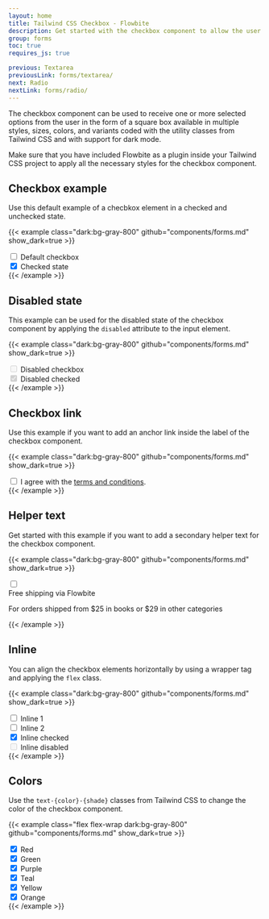 ```yaml
---
layout: home
title: Tailwind CSS Checkbox - Flowbite
description: Get started with the checkbox component to allow the user to select one or more options in the form of a square box available in multiple sizes and colors
group: forms
toc: true
requires_js: true

previous: Textarea
previousLink: forms/textarea/
next: Radio
nextLink: forms/radio/
---
```


The checkbox component can be used to receive one or more selected options from the user in the form of a square box available in multiple styles, sizes, colors, and variants coded with the utility classes from Tailwind CSS and with support for dark mode.

Make sure that you have included Flowbite as a plugin inside your Tailwind CSS project to apply all the necessary styles for the checkbox component.

## Checkbox example

Use this default example of a checbkox element in a checked and unchecked state.

{{< example class="dark:bg-gray-800" github="components/forms.md" show_dark=true >}}
<div class="flex items-center mb-4">
    <input id="default-checkbox" type="checkbox" value="" class="w-4 h-4 text-blue-600 bg-gray-100 border-gray-300 rounded focus:ring-blue-500 dark:focus:ring-blue-600 dark:ring-offset-gray-800 focus:ring-2 dark:bg-gray-700 dark:border-gray-600">
    <label for="default-checkbox" class="ml-2 text-sm font-medium text-gray-900 dark:text-gray-300">Default checkbox</label>
</div>
<div class="flex items-center">
    <input checked id="checked-checkbox" type="checkbox" value="" class="w-4 h-4 text-blue-600 bg-gray-100 border-gray-300 rounded focus:ring-blue-500 dark:focus:ring-blue-600 dark:ring-offset-gray-800 focus:ring-2 dark:bg-gray-700 dark:border-gray-600">
    <label for="checked-checkbox" class="ml-2 text-sm font-medium text-gray-900 dark:text-gray-300">Checked state</label>
</div>
{{< /example >}}

## Disabled state

This example can be used for the disabled state of the checkbox component by applying the `disabled` attribute to the input element.

{{< example class="dark:bg-gray-800" github="components/forms.md" show_dark=true >}}
<div class="flex items-center mb-4">
    <input disabled id="disabled-checkbox" type="checkbox" value="" class="w-4 h-4 text-blue-600 bg-gray-100 border-gray-300 rounded focus:ring-blue-500 dark:focus:ring-blue-600 dark:ring-offset-gray-800 focus:ring-2 dark:bg-gray-700 dark:border-gray-600">
    <label for="disabled-checkbox" class="ml-2 text-sm font-medium text-gray-400 dark:text-gray-500">Disabled checkbox</label>
</div>
<div class="flex items-center">
    <input disabled checked id="disabled-checked-checkbox" type="checkbox" value="" class="w-4 h-4 text-blue-600 bg-gray-100 border-gray-300 rounded focus:ring-blue-500 dark:focus:ring-blue-600 dark:ring-offset-gray-800 focus:ring-2 dark:bg-gray-700 dark:border-gray-600">
    <label for="disabled-checked-checkbox" class="ml-2 text-sm font-medium text-gray-400 dark:text-gray-500">Disabled checked</label>
</div>
{{< /example >}}

## Checkbox link

Use this example if you want to add an anchor link inside the label of the checkbox component.

{{< example class="dark:bg-gray-800" github="components/forms.md" show_dark=true >}}
<div class="flex items-center">
    <input id="link-checkbox" type="checkbox" value="" class="w-4 h-4 text-blue-600 bg-gray-100 border-gray-300 rounded focus:ring-blue-500 dark:focus:ring-blue-600 dark:ring-offset-gray-800 focus:ring-2 dark:bg-gray-700 dark:border-gray-600">
    <label for="link-checkbox" class="ml-2 text-sm font-medium text-gray-900 dark:text-gray-300">I agree with the <a href="#" class="text-blue-600 dark:text-blue-500 hover:underline">terms and conditions</a>.</label>
</div>
{{< /example >}}

## Helper text

Get started with this example if you want to add a secondary helper text for the checkbox component.

{{< example class="dark:bg-gray-800" github="components/forms.md" show_dark=true >}}
<div class="flex">
    <div class="flex items-center h-5">
        <input id="helper-checkbox" aria-describedby="helper-checkbox-text" type="checkbox" value="" class="w-4 h-4 text-blue-600 bg-gray-100 border-gray-300 rounded focus:ring-blue-500 dark:focus:ring-blue-600 dark:ring-offset-gray-800 focus:ring-2 dark:bg-gray-700 dark:border-gray-600">
    </div>
    <div class="ml-2 text-sm">
        <label for="helper-checkbox" class="font-medium text-gray-900 dark:text-gray-300">Free shipping via Flowbite</label>
        <p id="helper-checkbox-text" class="text-xs font-normal text-gray-500 dark:text-gray-300">For orders shipped from $25 in books or $29 in other categories</p>
    </div>
</div>
{{< /example >}}

## Inline

You can align the checkbox elements horizontally by using a wrapper tag and applying the `flex` class.

{{< example class="dark:bg-gray-800" github="components/forms.md" show_dark=true >}}
<div class="flex">
    <div class="flex items-center mr-4">
        <input id="inline-checkbox" type="checkbox" value="" class="w-4 h-4 text-blue-600 bg-gray-100 border-gray-300 rounded focus:ring-blue-500 dark:focus:ring-blue-600 dark:ring-offset-gray-800 focus:ring-2 dark:bg-gray-700 dark:border-gray-600">
        <label for="inline-checkbox" class="ml-2 text-sm font-medium text-gray-900 dark:text-gray-300">Inline 1</label>
    </div>
    <div class="flex items-center mr-4">
        <input id="inline-2-checkbox" type="checkbox" value="" class="w-4 h-4 text-blue-600 bg-gray-100 border-gray-300 rounded focus:ring-blue-500 dark:focus:ring-blue-600 dark:ring-offset-gray-800 focus:ring-2 dark:bg-gray-700 dark:border-gray-600">
        <label for="inline-2-checkbox" class="ml-2 text-sm font-medium text-gray-900 dark:text-gray-300">Inline 2</label>
    </div>
    <div class="flex items-center mr-4">
        <input checked id="inline-checked-checkbox" type="checkbox" value="" class="w-4 h-4 text-blue-600 bg-gray-100 border-gray-300 rounded focus:ring-blue-500 dark:focus:ring-blue-600 dark:ring-offset-gray-800 focus:ring-2 dark:bg-gray-700 dark:border-gray-600">
        <label for="inline-checked-checkbox" class="ml-2 text-sm font-medium text-gray-900 dark:text-gray-300">Inline checked</label>
    </div>
    <div class="flex items-center">
        <input disabled id="inline-disabled-checkbox" type="checkbox" value="" class="w-4 h-4 text-blue-600 bg-gray-100 border-gray-300 rounded focus:ring-blue-500 dark:focus:ring-blue-600 dark:ring-offset-gray-800 focus:ring-2 dark:bg-gray-700 dark:border-gray-600">
        <label for="inline-disabled-checkbox" class="ml-2 text-sm font-medium text-gray-400 dark:text-gray-500">Inline disabled</label>
    </div>
</div>
{{< /example >}}

## Colors

Use the `text-{color}-{shade}` classes from Tailwind CSS to change the color of the checkbox component.

{{< example class="flex flex-wrap dark:bg-gray-800" github="components/forms.md" show_dark=true >}}
<div class="flex items-center mr-4">
    <input checked id="red-checkbox" type="checkbox" value="" class="w-4 h-4 text-red-600 bg-gray-100 border-gray-300 rounded focus:ring-red-500 dark:focus:ring-red-600 dark:ring-offset-gray-800 focus:ring-2 dark:bg-gray-700 dark:border-gray-600">
    <label for="red-checkbox" class="ml-2 text-sm font-medium text-gray-900 dark:text-gray-300">Red</label>
</div>
<div class="flex items-center mr-4">
    <input checked id="green-checkbox" type="checkbox" value="" class="w-4 h-4 text-green-600 bg-gray-100 border-gray-300 rounded focus:ring-green-500 dark:focus:ring-green-600 dark:ring-offset-gray-800 focus:ring-2 dark:bg-gray-700 dark:border-gray-600">
    <label for="green-checkbox" class="ml-2 text-sm font-medium text-gray-900 dark:text-gray-300">Green</label>
</div>
<div class="flex items-center mr-4">
    <input checked id="purple-checkbox" type="checkbox" value="" class="w-4 h-4 text-purple-600 bg-gray-100 border-gray-300 rounded focus:ring-purple-500 dark:focus:ring-purple-600 dark:ring-offset-gray-800 focus:ring-2 dark:bg-gray-700 dark:border-gray-600">
    <label for="purple-checkbox" class="ml-2 text-sm font-medium text-gray-900 dark:text-gray-300">Purple</label>
</div>
<div class="flex items-center mr-4">
    <input checked id="teal-checkbox" type="checkbox" value="" class="w-4 h-4 text-teal-600 bg-gray-100 border-gray-300 rounded focus:ring-teal-500 dark:focus:ring-teal-600 dark:ring-offset-gray-800 focus:ring-2 dark:bg-gray-700 dark:border-gray-600">
    <label for="teal-checkbox" class="ml-2 text-sm font-medium text-gray-900 dark:text-gray-300">Teal</label>
</div>
<div class="flex items-center mr-4">
    <input checked id="yellow-checkbox" type="checkbox" value="" class="w-4 h-4 text-yellow-400 bg-gray-100 border-gray-300 rounded focus:ring-yellow-500 dark:focus:ring-yellow-600 dark:ring-offset-gray-800 focus:ring-2 dark:bg-gray-700 dark:border-gray-600">
    <label for="yellow-checkbox" class="ml-2 text-sm font-medium text-gray-900 dark:text-gray-300">Yellow</label>
</div>
<div class="flex items-center mr-4">
    <input checked id="orange-checkbox" type="checkbox" value="" class="w-4 h-4 text-orange-500 bg-gray-100 border-gray-300 rounded focus:ring-orange-500 dark:focus:ring-orange-600 dark:ring-offset-gray-800 focus:ring-2 dark:bg-gray-700 dark:border-gray-600">
    <label for="orange-checkbox" class="ml-2 text-sm font-medium text-gray-900 dark:text-gray-300">Orange</label>
</div>
{{< /example >}}
